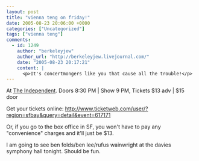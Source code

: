 ```yaml
---
layout: post
title: "vienna teng on friday!"
date: 2005-08-23 20:06:00 +0000
categories: ["Uncategorized"]
tags: ["vienna teng"]
comments:
  - id: 1249
    author: "berkeleyjew"
    author_url: "http://berkeleyjew.livejournal.com/"
    date: "2005-08-23 20:17:21"
    content: |
      <p>It's concertmongers like you that cause all the trouble!</p>
---
```


At [The Independent](http://www.theindependentsf.com). Doors 8:30 PM | Show 9 PM, Tickets $13 adv | $15 door

Get your tickets online: http://www.ticketweb.com/user/?region=sfbay&query=detail&event=617171

Or, if you go to the box office in SF, you won't have to pay any "convenience" charges and it'll just be $13.

I am going to see ben folds/ben lee/rufus wainwright at the davies symphony hall tonight. Should be fun.